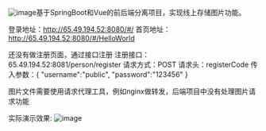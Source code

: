 ![image](https://github.com/user-attachments/assets/70e03d4a-579d-402a-a2ed-0400761166cd)基于SpringBoot和Vue的前后端分离项目，实现线上存储图片功能。

登录地址：http://65.49.194.52:8080/#/
首页地址：http://65.49.194.52:8080/#/HelloWorld

还没有做注册页面，通过接口注册
注册接口：65.49.194.52:8081/person/register
请求方式：POST
请求头：registerCode
传入参数：{
    "username":"public",
    "password":"123456"
}

图片文件需要使用请求代理工具，例如nginx做转发，后端项目中没有处理图片请求功能

实际演示效果:
![image](https://github.com/user-attachments/assets/18dda36c-eed3-4a72-b009-ac5aa3cf001e)
